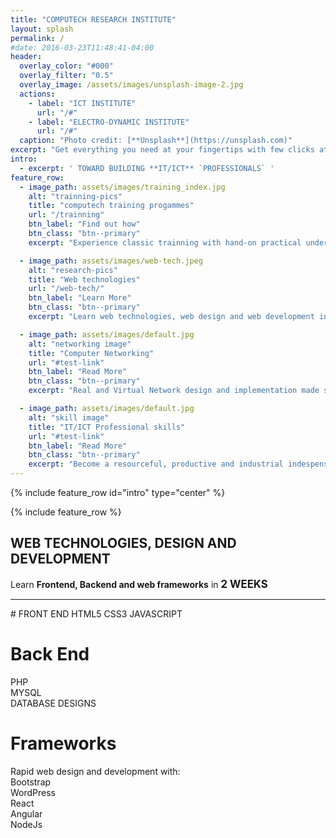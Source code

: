 ```yaml
---
title: "COMPUTECH RESEARCH INSTITUTE"
layout: splash
permalink: /
#date: 2016-03-23T11:48:41-04:00
header:
  overlay_color: "#000"
  overlay_filter: "0.5"
  overlay_image: /assets/images/unsplash-image-2.jpg
  actions:
    - label: "ICT INSTITUTE"
      url: "/#"
    - label: "ELECTRO-DYNAMIC INSTITUTE"
      url: "/#"
  caption: "Photo credit: [**Unsplash**](https://unsplash.com)"
excerpt: "Get everything you need at your fingertips with few clicks at your convience with the least possible price"
intro: 
  - excerpt: ' TOWARD BUILDING **IT/ICT** `PROFESSIONALS` '
feature_row:
  - image_path: assets/images/training_index.jpg
    alt: "trainning-pics"
    title: "computech training progammes"
    url: "/trainning"
    btn_label: "Find out how"
    btn_class: "btn--primary"
    excerpt: "Experience classic trainning with hand-on practical under conducive trainning environment"

  - image_path: assets/images/web-tech.jpeg
    alt: "research-pics"
    title: "Web technologies"
    url: "/web-tech/"
    btn_label: "Learn More"
    btn_class: "btn--primary"
    excerpt: "Learn web technologies, web design and web development in **two weeks**"

  - image_path: assets/images/default.jpg
    alt: "networking image"
    title: "Computer Networking"
    url: "#test-link"
    btn_label: "Read More"
    btn_class: "btn--primary"
    excerpt: "Real and Virtual Network design and implementation made simple and practical"

  - image_path: assets/images/default.jpg
    alt: "skill image"
    title: "IT/ICT Professional skills"
    url: "#test-link"
    btn_label: "Read More"
    btn_class: "btn--primary"
    excerpt: "Become a resourceful, productive and industrial indespensible IT/ICT Pro within the shortest possible time"
---
```


{% include feature_row id="intro" type="center" %}

{% include feature_row %}


## WEB TECHNOLOGIES, DESIGN AND DEVELOPMENT

Learn **Frontend, Backend and web frameworks** in <span style="font-size:larger;">**2 WEEKS**</span>
<hr/>
# FRONT END
HTML5  
CSS3  
JAVASCRIPT

# Back End
PHP  
MYSQL  
DATABASE DESIGNS  

# Frameworks
Rapid web design and development with:  
Bootstrap  
WordPress  
React  
Angular  
NodeJs  


